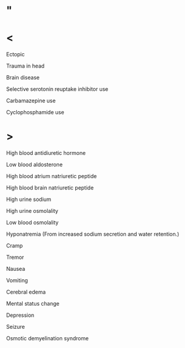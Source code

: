 # "

# <

Ectopic

Trauma in head

Brain disease

Selective serotonin reuptake inhibitor use

Carbamazepine use

Cyclophosphamide use

# >

High blood antidiuretic hormone

Low blood aldosterone

High blood atrium natriuretic peptide

High blood brain natriuretic peptide

High urine sodium

High urine osmolality

Low blood osmolality

Hyponatremia
(From increased sodium secretion and water retention.)

Cramp

Tremor

Nausea

Vomiting

Cerebral edema

Mental status change

Depression

Seizure

Osmotic demyelination syndrome
